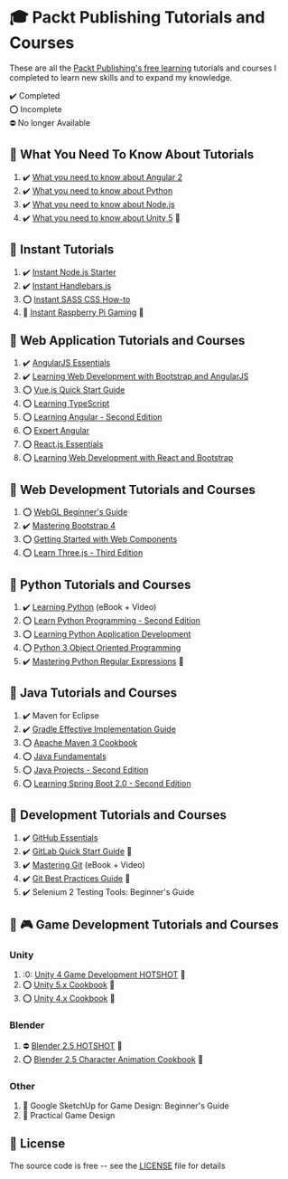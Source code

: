 # :mortar_board: Packt Publishing Tutorials and Courses

These are all the [Packt Publishing's free learning][packt] tutorials and courses I completed to learn new skills and to expand my knowledge.

:heavy_check_mark: Completed  
:o: Incomplete  
:no_entry: No longer Available

## :beginner: What You Need To Know About Tutorials

1. :heavy_check_mark: [What you need to know about Angular 2](what-you-need-to-know/what-you-need-to-know-about-angular-2)
2. :heavy_check_mark: [What you need to know about Python](what-you-need-to-know/what-you-need-to-know-about-python)
3. :heavy_check_mark: [What you need to know about Node.js](what-you-need-to-know/what-you-need-to-know-about-nodejs)
4. :heavy_check_mark: [What you need to know about Unity 5](https://github.com/learning-game-development/learning-unity-game-development/tree/master/Packtpub-Unity-Tutorials) :rocket:

## :beginner: Instant Tutorials

1. :heavy_check_mark: [Instant Node.js Starter](instant-tutorials/instant-nodejs-starter)
2. :heavy_check_mark: [Instant Handlebars.js](instant-tutorials/instant-handlebars)
3. :o: [Instant SASS CSS How-to](instant-tutorials/instant-sass-css)
4. :construction: [Instant Raspberry Pi Gaming](instant-raspberrypi-gaming) :rocket:

## :beginner: Web Application Tutorials and Courses

1. :heavy_check_mark: [AngularJS Essentials](web-application-tutorials/angularjs-essentials)
2. :heavy_check_mark: [Learning Web Development with Bootstrap and AngularJS](web-application-tutorials/learning-web-development-with-bootstrap-and-angularjs)
3. :o: [Vue.js Quick Start Guide](web-application-tutorials/vuejs-quick-start-guide)
4. :o: [Learning TypeScript](web-application-tutorials/learning-typescript)
5. :o: [Learning Angular - Second Edition](web-application-tutorials/learning-angular-second-edition)
6. :o: [Expert Angular](web-application-tutorials/expert-angular)
7. :o: [React.js Essentials](web-application-tutorials/reactjs-essentials)
8. :o: [Learning Web Development with React and Bootstrap](web-application-tutorials/learning-web-development-with-react-and-bootstrap)

## :beginner: Web Development Tutorials and Courses

1. :o: [WebGL Beginner's Guide](web-development-tutorials/webgl-beginners-guide)
2. :heavy_check_mark: [Mastering Bootstrap 4](web-development-tutorials/mastering-bootstrap-4)
3. :o: [Getting Started with Web Components](web-development-tutorials/getting-started-with-web-components)
4. :o: [Learn Three.js - Third Edition](web-development-tutorials/learn-threejs)

## :beginner: Python Tutorials and Courses

1. :heavy_check_mark: [Learning Python](python-tutorials-and-courses/learning-python) (eBook + Video)
2. :o: [Learn Python Programming - Second Edition](python-tutorials-and-courses/learn-python-programming-second-edition)
3. :o: [Learning Python Application Development](python-tutorials-and-courses/learning-python-application-development)
4. :o: [Python 3 Object Oriented Programming](python-tutorials-and-courses/python-3-object-oriented-programming)
5. :heavy_check_mark: [Mastering Python Regular Expressions](https://www.packtpub.com/product/mastering-python-regular-expressions/9781783283156) :link:

## :beginner: Java Tutorials and Courses

1. :heavy_check_mark: Maven for Eclipse
2. :heavy_check_mark: [Gradle Effective Implementation Guide](java-tutorials-and-courses/gradle-effective-implementation-guide)
3. :o: [Apache Maven 3 Cookbook](java-tutorials-and-courses/apache-maven-3-cookbook)
4. :o: [Java Fundamentals](java-tutorials-and-courses/java-fundamentals)
5. :o: [Java Projects - Second Edition](java-tutorials-and-courses/java-projects-second-edition)
6. :o: [Learning Spring Boot 2.0 - Second Edition](java-tutorials-and-courses/learning-spring-boot-second-edition)

## :beginner: Development Tutorials and Courses

1. :heavy_check_mark: [GitHub Essentials](development-tutorials/github-essentials)
2. :heavy_check_mark: [GitLab Quick Start Guide](https://www.packtpub.com/product/gitlab-quick-start-guide/9781789534344) :link:
3. :heavy_check_mark: [Mastering Git](development-tutorials/mastering-git) (eBook + Video)
4. :heavy_check_mark: [Git Best Practices Guide](https://www.packtpub.com/product/git-best-practices-guide/9781783553730) :link:
5. :heavy_check_mark: Selenium 2 Testing Tools: Beginner's Guide

## :beginner: :video_game: Game Development Tutorials and Courses

### Unity

1. :0: [Unity 4 Game Development HOTSHOT](https://github.com/learning-game-development/learning-unity-game-development/tree/master/Packtpub-Unity-Tutorials) :rocket:
2. :o: [Unity 5.x Cookbook](https://github.com/learning-game-development/learning-unity-game-development/tree/master/Packtpub-Unity-Tutorials) :rocket:
3. :o: [Unity 4.x Cookbook](https://github.com/learning-game-development/learning-unity-game-development/tree/master/Packtpub-Unity-Tutorials) :rocket:

### Blender

1. :no_entry: [Blender 2.5 HOTSHOT](https://github.com/learning-game-development/learning-game-development-tools/tree/master/learning-blender/blender-25-hotshot) :rocket:
2. :o: [Blender 2.5 Character Animation Cookbook](https://github.com/learning-game-development/learning-game-development-tools/tree/master/learning-blender/character-animation-cookbook) :rocket:

### Other

1. :construction: Google SketchUp for Game Design: Beginner's Guide
2. :construction: Practical Game Design

## :page_with_curl: License

The source code is free -- see the [LICENSE](LICENSE) file for details

[packt]: https://www.packtpub.com/free-learning
